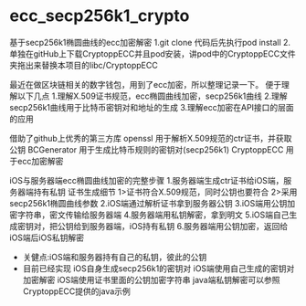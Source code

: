 # ecc_secp256k1_crypto

基于secp256k1椭圆曲线的ecc加密解密
1.git clone 代码后先执行pod install
2.单独在gitHub上下载CryptoppECC并且pod安装，讲pod中的CryptoppECC文件夹拖出来替换本项目的libc/CryptoppECC

最近在做区块链相关的数字钱包，用到了ecc加密，所以整理记录一下。
便于理解以下几点
1.理解X.509证书规范，ecc椭圆曲线加密，secp256k1曲线
2.理解secp256k1曲线用于比特币密钥对和地址的生成
3.理解ecc加密在API接口的层面的应用

借助了github上优秀的第三方库
openssl 用于解析X.509规范的ctr证书，并获取公钥
BCGenerator 用于生成比特币规则的密钥对(secp256k1)
CryptoppECC 用于ecc加密解密

iOS与服务器端ecc椭圆曲线加密的完整步骤
1.服务器端生成ctr证书给iOS端，服务器端持有私钥
   证书生成细节
   1>证书符合X.509规范，同时公钥也要符合
   2>采用secp256k1椭圆曲线参数
2.iOS端通过解析证书拿到服务器公钥
3.iOS端用公钥加密字符串，密文传输给服务器端
4.服务器端用私钥解密，拿到明文
5.iOS端自己生成密钥对，把公钥给到服务器端，iOS持有私钥
6.服务器端用公钥加密，返回给iOS端后iOS私钥解密

* 关健点:iOS端和服务器持有自己的私钥，彼此的公钥
* 目前已经实现
iOS自身生成secp256k1的密钥对
iOS端使用自己生成的密钥对加密解密
iOS端使用证书里面的公钥加密字符串
java端私钥解密可以参照CryptoppECC提供的java示例
